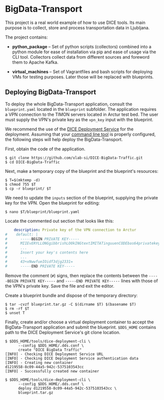 # BigData-Transport

This project is a real world example of how to use DICE tools. Its main
purpose is to collect, store and process transportation data in
Ljubljana.

The project contains:

* **python_package** – Set of python scripts (collectors) combined into a python
module for ease of installation via pip and ease of usage via the CLI tool. 
Collectors collect data from different sources and foreword them to Apache
Kafka.

* **virtual_machines** – Set of Vagrantfiles and bash scripts for
deploying VMs for testing purposes. Later those will be replaced with
blueprints.

## Deploying BigData-Transport

To deploy the whole BigData-Transport application, consult the
`blueprint.yaml` located in the `blueprint` subfolder. The application
requires a VPN connection to the TIMON servers located in Arctur test
bed. The user must supply the VPN's private key as the `vpn_key` input
with the blueprint.

We recommend the use of the [DICE Deployment Service][dds] for the
deployment. Assuming that your [command line tool][dds-cli] is properly
configured, the following steps will help deploy the BigData-Transport.

First, obtain the code of the application.

    $ git clone https://github.com/xlab-si/DICE-BigData-Traffic.git
    $ cd DICE-BigData-Traffic

Next, make a temporary copy of the blueprint and the blueprint's resources:

    $ T=$(mktemp -d)
    $ chmod 755 $T
    $ cp -r blueprint/ $T

We need to update the `inputs` section of the blueprint, supplying the
private key for the VPN. Open the blueprint for editing:

    $ nano $T/blueprint/blueprint.yaml

Locate the commented out section that looks like this:

```yaml
    description: Private key of the VPN connection to Arctur
#    default: |
#      -----BEGIN PRIVATE KEY-----
#      MIIEvERYLLONGgibbrishLO0kINGtextIMITATinguuenCODEbas64privatekey
#      ...
#      Insert your key's contents here
#      ...
#      43+xNwwfueIOidf3djg2331=
#      -----END PRIVATE KEY-----

```

Remove the comment (`#`) signs, then replace the contents between the
`-----BEGIN PRIVATE KEY-----` and `-----END PRIVATE KEY-----` lines with
those of the VPN's private key. Save the file and exit the editor.

Create a blueprint bundle and dispose of the temporary directory:

    $ tar -cvzf blueprint.tar.gz -C $(dirname $T) $(basename $T)
    $ rm -rf $T
    $ unset T

Finally, create and/or choose a virtual deployment container to accept the
BigData-Transport application and submit the blueprint. `$DDS_HOME` contains
path to the DICE Deployment Service's git clone location.

    $ $DDS_HOME/tools/dice-deployment-cli \
          --config $DDS_HOME/.dds.conf \
          create "DICE BigData Traffic"
    [INFO] - Checking DICE Deployment Service URL
    [INFO] - Checking DICE Deployment Service authentication data
    [INFO] - Creating new container
    d1219558-8c09-44a5-942c-5375103543cc
    [INFO] - Successfully created new container

    $ $DDS_HOME/tools/dice-deployment-cli \
          --config $DDS_HOME/.dds.conf \
          deploy d1219558-8c09-44a5-942c-5375103543cc \
          blueprint.tar.gz

[dds]:https://github.com/dice-project/DICE-Deployment-Service
[dds-cli]:https://gitlab.xlab.si/dice/DICE-deployment-service/blob/master/doc/AdminGuide.md#dice-deployment-command-line-client-configuration